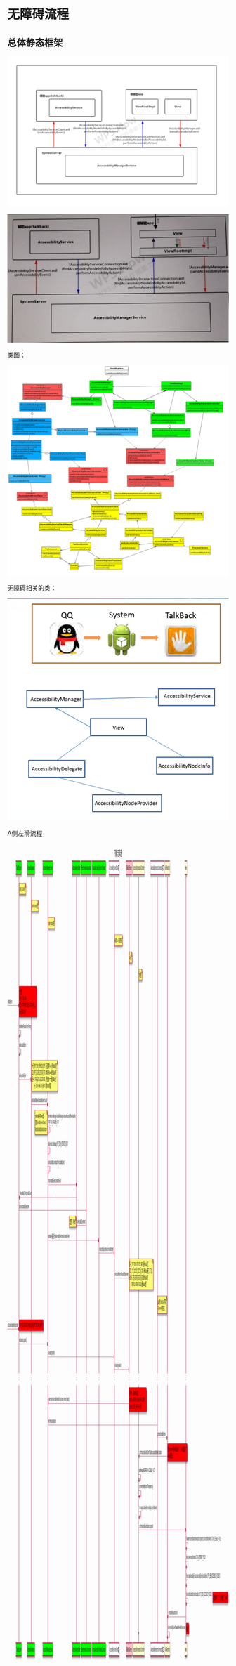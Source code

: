 # 无障碍流程

## 总体静态框架

![1606490455375](无障碍_.assets/1606490455375-1662822340559.jpg)

![image-20231226004257908](无障碍_.assets/image-20231226004257908.png)



类图：

![img](无障碍_.assets/accessibilityclass.jpg)



无障碍相关的类：

![image-20201119002718142](无障碍_.assets/image-20201119002718142.png)







A侧左滑流程

<div width="10000%" style="overflow-x: auto;">  
  <?xml version="1.0" encoding="UTF-8" standalone="no"?><svg xmlns="http://www.w3.org/2000/svg" xmlns:xlink="http://www.w3.org/1999/xlink" contentScriptType="application/ecmascript" contentStyleType="text/css" height="1864px" preserveAspectRatio="none" style="width:4811px;height:1864px;" version="1.1" viewBox="0 0 4811 1864" width="4811px" zoomAndPan="magnify"><defs><filter height="300%" id="f1jhhfjkrzxnii" width="300%" x="-1" y="-1"><feGaussianBlur result="blurOut" stdDeviation="2.0"/><feColorMatrix in="blurOut" result="blurOut2" type="matrix" values="0 0 0 0 0 0 0 0 0 0 0 0 0 0 0 0 0 0 .4 0"/><feOffset dx="4.0" dy="4.0" in="blurOut2" result="blurOut3"/><feBlend in="SourceGraphic" in2="blurOut3" mode="normal"/></filter></defs><g><text fill="#000000" font-family="sans-serif" font-size="18" lengthAdjust="spacingAndGlyphs" textLength="162" x="2327" y="28.708">下滑操作无障碍流程</text><rect fill="#FFFFFF" filter="url(#f1jhhfjkrzxnii)" height="309.0625" style="stroke: #A80036; stroke-width: 1.0;" width="10" x="2852" y="1487.4922"/><line style="stroke: #A80036; stroke-width: 1.0;" x1="251" x2="251" y1="75.25" y2="1206.2969"/><line style="stroke: #A80036; stroke-width: 1.0; stroke-dasharray: 1.0,4.0;" x1="251" x2="251" y1="1206.2969" y2="1234.2969"/><line style="stroke: #A80036; stroke-width: 1.0;" x1="251" x2="251" y1="1234.2969" y2="1821.5547"/><line style="stroke: #A80036; stroke-width: 1.0;" x1="518.5" x2="518.5" y1="75.25" y2="1206.2969"/><line style="stroke: #A80036; stroke-width: 1.0; stroke-dasharray: 1.0,4.0;" x1="518.5" x2="518.5" y1="1206.2969" y2="1234.2969"/><line style="stroke: #A80036; stroke-width: 1.0;" x1="518.5" x2="518.5" y1="1234.2969" y2="1821.5547"/><line style="stroke: #A80036; stroke-width: 1.0;" x1="881" x2="881" y1="75.25" y2="1206.2969"/><line style="stroke: #A80036; stroke-width: 1.0; stroke-dasharray: 1.0,4.0;" x1="881" x2="881" y1="1206.2969" y2="1234.2969"/><line style="stroke: #A80036; stroke-width: 1.0;" x1="881" x2="881" y1="1234.2969" y2="1821.5547"/><line style="stroke: #A80036; stroke-width: 1.0;" x1="1504" x2="1504" y1="75.25" y2="1206.2969"/><line style="stroke: #A80036; stroke-width: 1.0; stroke-dasharray: 1.0,4.0;" x1="1504" x2="1504" y1="1206.2969" y2="1234.2969"/><line style="stroke: #A80036; stroke-width: 1.0;" x1="1504" x2="1504" y1="1234.2969" y2="1821.5547"/><line style="stroke: #A80036; stroke-width: 1.0;" x1="1718" x2="1718" y1="75.25" y2="1206.2969"/><line style="stroke: #A80036; stroke-width: 1.0; stroke-dasharray: 1.0,4.0;" x1="1718" x2="1718" y1="1206.2969" y2="1234.2969"/><line style="stroke: #A80036; stroke-width: 1.0;" x1="1718" x2="1718" y1="1234.2969" y2="1821.5547"/><line style="stroke: #A80036; stroke-width: 1.0;" x1="1993" x2="1993" y1="75.25" y2="1206.2969"/><line style="stroke: #A80036; stroke-width: 1.0; stroke-dasharray: 1.0,4.0;" x1="1993" x2="1993" y1="1206.2969" y2="1234.2969"/><line style="stroke: #A80036; stroke-width: 1.0;" x1="1993" x2="1993" y1="1234.2969" y2="1821.5547"/><line style="stroke: #A80036; stroke-width: 1.0;" x1="2327.5" x2="2327.5" y1="75.25" y2="1206.2969"/><line style="stroke: #A80036; stroke-width: 1.0; stroke-dasharray: 1.0,4.0;" x1="2327.5" x2="2327.5" y1="1206.2969" y2="1234.2969"/><line style="stroke: #A80036; stroke-width: 1.0;" x1="2327.5" x2="2327.5" y1="1234.2969" y2="1821.5547"/><line style="stroke: #A80036; stroke-width: 1.0;" x1="2648.5" x2="2648.5" y1="75.25" y2="1206.2969"/><line style="stroke: #A80036; stroke-width: 1.0; stroke-dasharray: 1.0,4.0;" x1="2648.5" x2="2648.5" y1="1206.2969" y2="1234.2969"/><line style="stroke: #A80036; stroke-width: 1.0;" x1="2648.5" x2="2648.5" y1="1234.2969" y2="1821.5547"/><line style="stroke: #A80036; stroke-width: 1.0;" x1="2856.5" x2="2856.5" y1="75.25" y2="1206.2969"/><line style="stroke: #A80036; stroke-width: 1.0; stroke-dasharray: 1.0,4.0;" x1="2856.5" x2="2856.5" y1="1206.2969" y2="1234.2969"/><line style="stroke: #A80036; stroke-width: 1.0;" x1="2856.5" x2="2856.5" y1="1234.2969" y2="1821.5547"/><line style="stroke: #A80036; stroke-width: 1.0;" x1="3261.5" x2="3261.5" y1="75.25" y2="1206.2969"/><line style="stroke: #A80036; stroke-width: 1.0; stroke-dasharray: 1.0,4.0;" x1="3261.5" x2="3261.5" y1="1206.2969" y2="1234.2969"/><line style="stroke: #A80036; stroke-width: 1.0;" x1="3261.5" x2="3261.5" y1="1234.2969" y2="1821.5547"/><line style="stroke: #A80036; stroke-width: 1.0;" x1="3480.5" x2="3480.5" y1="75.25" y2="1206.2969"/><line style="stroke: #A80036; stroke-width: 1.0; stroke-dasharray: 1.0,4.0;" x1="3480.5" x2="3480.5" y1="1206.2969" y2="1234.2969"/><line style="stroke: #A80036; stroke-width: 1.0;" x1="3480.5" x2="3480.5" y1="1234.2969" y2="1821.5547"/><line style="stroke: #A80036; stroke-width: 1.0;" x1="3884" x2="3884" y1="75.25" y2="1206.2969"/><line style="stroke: #A80036; stroke-width: 1.0; stroke-dasharray: 1.0,4.0;" x1="3884" x2="3884" y1="1206.2969" y2="1234.2969"/><line style="stroke: #A80036; stroke-width: 1.0;" x1="3884" x2="3884" y1="1234.2969" y2="1821.5547"/><rect fill="#00FF00" filter="url(#f1jhhfjkrzxnii)" height="30.2969" style="stroke: #A80036; stroke-width: 1.5;" width="118" x="190" y="39.9531"/><text fill="#000000" font-family="sans-serif" font-size="14" lengthAdjust="spacingAndGlyphs" textLength="104" x="197" y="59.9482">TouchExplorer</text><rect fill="#00FF00" filter="url(#f1jhhfjkrzxnii)" height="30.2969" style="stroke: #A80036; stroke-width: 1.5;" width="118" x="190" y="1820.5547"/><text fill="#000000" font-family="sans-serif" font-size="14" lengthAdjust="spacingAndGlyphs" textLength="104" x="197" y="1840.5498">TouchExplorer</text><rect fill="#00FF00" filter="url(#f1jhhfjkrzxnii)" height="30.2969" style="stroke: #A80036; stroke-width: 1.5;" width="165" x="434.5" y="39.9531"/><text fill="#000000" font-family="sans-serif" font-size="14" lengthAdjust="spacingAndGlyphs" textLength="151" x="441.5" y="59.9482">AccessibilityManager</text><rect fill="#00FF00" filter="url(#f1jhhfjkrzxnii)" height="30.2969" style="stroke: #A80036; stroke-width: 1.5;" width="165" x="434.5" y="1820.5547"/><text fill="#000000" font-family="sans-serif" font-size="14" lengthAdjust="spacingAndGlyphs" textLength="151" x="441.5" y="1840.5498">AccessibilityManager</text><rect fill="#00FF00" filter="url(#f1jhhfjkrzxnii)" height="30.2969" style="stroke: #A80036; stroke-width: 1.5;" width="218" x="770" y="39.9531"/><text fill="#000000" font-family="sans-serif" font-size="14" lengthAdjust="spacingAndGlyphs" textLength="204" x="777" y="59.9482">AccessibilityManagerService</text><rect fill="#00FF00" filter="url(#f1jhhfjkrzxnii)" height="30.2969" style="stroke: #A80036; stroke-width: 1.5;" width="218" x="770" y="1820.5547"/><text fill="#000000" font-family="sans-serif" font-size="14" lengthAdjust="spacingAndGlyphs" textLength="204" x="777" y="1840.5498">AccessibilityManagerService</text><rect fill="#00FF00" filter="url(#f1jhhfjkrzxnii)" height="30.2969" style="stroke: #A80036; stroke-width: 1.5;" width="180" x="1412" y="39.9531"/><text fill="#000000" font-family="sans-serif" font-size="14" lengthAdjust="spacingAndGlyphs" textLength="166" x="1419" y="59.9482">AccessibilityInputFilter</text><rect fill="#00FF00" filter="url(#f1jhhfjkrzxnii)" height="30.2969" style="stroke: #A80036; stroke-width: 1.5;" width="180" x="1412" y="1820.5547"/><text fill="#000000" font-family="sans-serif" font-size="14" lengthAdjust="spacingAndGlyphs" textLength="166" x="1419" y="1840.5498">AccessibilityInputFilter</text><rect fill="#00FF00" filter="url(#f1jhhfjkrzxnii)" height="30.2969" style="stroke: #A80036; stroke-width: 1.5;" width="220" x="1606" y="39.9531"/><text fill="#000000" font-family="sans-serif" font-size="14" lengthAdjust="spacingAndGlyphs" textLength="206" x="1613" y="59.9482">EventStreamTransformation</text><rect fill="#00FF00" filter="url(#f1jhhfjkrzxnii)" height="30.2969" style="stroke: #A80036; stroke-width: 1.5;" width="220" x="1606" y="1820.5547"/><text fill="#000000" font-family="sans-serif" font-size="14" lengthAdjust="spacingAndGlyphs" textLength="206" x="1613" y="1840.5498">EventStreamTransformation</text><rect fill="#00FF00" filter="url(#f1jhhfjkrzxnii)" height="30.2969" style="stroke: #A80036; stroke-width: 1.5;" width="303" x="1840" y="39.9531"/><text fill="#000000" font-family="sans-serif" font-size="14" lengthAdjust="spacingAndGlyphs" textLength="289" x="1847" y="59.9482">AbstractAccessibilityServiceConnection</text><rect fill="#00FF00" filter="url(#f1jhhfjkrzxnii)" height="30.2969" style="stroke: #A80036; stroke-width: 1.5;" width="303" x="1840" y="1820.5547"/><text fill="#000000" font-family="sans-serif" font-size="14" lengthAdjust="spacingAndGlyphs" textLength="289" x="1847" y="1840.5498">AbstractAccessibilityServiceConnection</text><rect fill="#FFFFFF" filter="url(#f1jhhfjkrzxnii)" height="30.2969" style="stroke: #A80036; stroke-width: 1.5;" width="232" x="2209.5" y="39.9531"/><text fill="#000000" font-family="sans-serif" font-size="14" lengthAdjust="spacingAndGlyphs" textLength="218" x="2216.5" y="59.9482">IAccessibilityServiceClient接口</text><rect fill="#FFFFFF" filter="url(#f1jhhfjkrzxnii)" height="30.2969" style="stroke: #A80036; stroke-width: 1.5;" width="232" x="2209.5" y="1820.5547"/><text fill="#000000" font-family="sans-serif" font-size="14" lengthAdjust="spacingAndGlyphs" textLength="218" x="2216.5" y="1840.5498">IAccessibilityServiceClient接口</text><rect fill="#FFC0CB" filter="url(#f1jhhfjkrzxnii)" height="30.2969" style="stroke: #A80036; stroke-width: 1.5;" width="132" x="2580.5" y="39.9531"/><text fill="#000000" font-family="sans-serif" font-size="14" lengthAdjust="spacingAndGlyphs" textLength="118" x="2587.5" y="59.9482">TalkBackService</text><rect fill="#FFC0CB" filter="url(#f1jhhfjkrzxnii)" height="30.2969" style="stroke: #A80036; stroke-width: 1.5;" width="132" x="2580.5" y="1820.5547"/><text fill="#000000" font-family="sans-serif" font-size="14" lengthAdjust="spacingAndGlyphs" textLength="118" x="2587.5" y="1840.5498">TalkBackService</text><rect fill="#FEFECE" filter="url(#f1jhhfjkrzxnii)" height="30.2969" style="stroke: #A80036; stroke-width: 1.5;" width="257" x="2726.5" y="39.9531"/><text fill="#000000" font-family="sans-serif" font-size="14" lengthAdjust="spacingAndGlyphs" textLength="243" x="2733.5" y="59.9482">AccessibilityInteractionController</text><rect fill="#FEFECE" filter="url(#f1jhhfjkrzxnii)" height="30.2969" style="stroke: #A80036; stroke-width: 1.5;" width="257" x="2726.5" y="1820.5547"/><text fill="#000000" font-family="sans-serif" font-size="14" lengthAdjust="spacingAndGlyphs" textLength="243" x="2733.5" y="1840.5498">AccessibilityInteractionController</text><rect fill="#FFFFFF" filter="url(#f1jhhfjkrzxnii)" height="30.2969" style="stroke: #A80036; stroke-width: 1.5;" width="295" x="3112.5" y="39.9531"/><text fill="#000000" font-family="sans-serif" font-size="14" lengthAdjust="spacingAndGlyphs" textLength="281" x="3119.5" y="59.9482">AccessibilityInteractionConnection接口</text><rect fill="#FFFFFF" filter="url(#f1jhhfjkrzxnii)" height="30.2969" style="stroke: #A80036; stroke-width: 1.5;" width="295" x="3112.5" y="1820.5547"/><text fill="#000000" font-family="sans-serif" font-size="14" lengthAdjust="spacingAndGlyphs" textLength="281" x="3119.5" y="1840.5498">AccessibilityInteractionConnection接口</text><rect fill="#FEFECE" filter="url(#f1jhhfjkrzxnii)" height="30.2969" style="stroke: #A80036; stroke-width: 1.5;" width="115" x="3421.5" y="39.9531"/><text fill="#000000" font-family="sans-serif" font-size="14" lengthAdjust="spacingAndGlyphs" textLength="101" x="3428.5" y="59.9482">ViewRootImpl</text><rect fill="#FEFECE" filter="url(#f1jhhfjkrzxnii)" height="30.2969" style="stroke: #A80036; stroke-width: 1.5;" width="115" x="3421.5" y="1820.5547"/><text fill="#000000" font-family="sans-serif" font-size="14" lengthAdjust="spacingAndGlyphs" textLength="101" x="3428.5" y="1840.5498">ViewRootImpl</text><rect fill="#FEFECE" filter="url(#f1jhhfjkrzxnii)" height="30.2969" style="stroke: #A80036; stroke-width: 1.5;" width="48" x="3858" y="39.9531"/><text fill="#000000" font-family="sans-serif" font-size="14" lengthAdjust="spacingAndGlyphs" textLength="34" x="3865" y="59.9482">View</text><rect fill="#FEFECE" filter="url(#f1jhhfjkrzxnii)" height="30.2969" style="stroke: #A80036; stroke-width: 1.5;" width="48" x="3858" y="1820.5547"/><text fill="#000000" font-family="sans-serif" font-size="14" lengthAdjust="spacingAndGlyphs" textLength="34" x="3865" y="1840.5498">View</text><rect fill="#FFFFFF" filter="url(#f1jhhfjkrzxnii)" height="309.0625" style="stroke: #A80036; stroke-width: 1.0;" width="10" x="2852" y="1487.4922"/><path d="M256,90.25 L256,115.25 L408,115.25 L408,100.25 L398,90.25 L256,90.25 " fill="#FBFB77" filter="url(#f1jhhfjkrzxnii)" style="stroke: #A80036; stroke-width: 1.0;"/><path d="M398,90.25 L398,100.25 L408,100.25 L398,90.25 " fill="#FBFB77" style="stroke: #A80036; stroke-width: 1.0;"/><text fill="#000000" font-family="sans-serif" font-size="13" lengthAdjust="spacingAndGlyphs" textLength="131" x="262" y="107.3169">system_process进程</text><path d="M524,129.3828 L524,154.3828 L676,154.3828 L676,139.3828 L666,129.3828 L524,129.3828 " fill="#FBFB77" filter="url(#f1jhhfjkrzxnii)" style="stroke: #A80036; stroke-width: 1.0;"/><path d="M666,129.3828 L666,139.3828 L676,139.3828 L666,129.3828 " fill="#FBFB77" style="stroke: #A80036; stroke-width: 1.0;"/><text fill="#000000" font-family="sans-serif" font-size="13" lengthAdjust="spacingAndGlyphs" textLength="131" x="530" y="146.4497">system_process进程</text><path d="M886,168.5156 L886,193.5156 L1038,193.5156 L1038,178.5156 L1028,168.5156 L886,168.5156 " fill="#FBFB77" filter="url(#f1jhhfjkrzxnii)" style="stroke: #A80036; stroke-width: 1.0;"/><path d="M1028,168.5156 L1028,178.5156 L1038,178.5156 L1028,168.5156 " fill="#FBFB77" style="stroke: #A80036; stroke-width: 1.0;"/><text fill="#000000" font-family="sans-serif" font-size="13" lengthAdjust="spacingAndGlyphs" textLength="131" x="892" y="185.5825">system_process进程</text><path d="M2332,207.6484 L2332,232.6484 L2505,232.6484 L2505,217.6484 L2495,207.6484 L2332,207.6484 " fill="#FBFB77" filter="url(#f1jhhfjkrzxnii)" style="stroke: #A80036; stroke-width: 1.0;"/><path d="M2495,207.6484 L2495,217.6484 L2505,217.6484 L2495,207.6484 " fill="#FBFB77" style="stroke: #A80036; stroke-width: 1.0;"/><text fill="#000000" font-family="sans-serif" font-size="13" lengthAdjust="spacingAndGlyphs" textLength="152" x="2338" y="224.7153">AMS侧===》AS侧的接口</text><path d="M2653,246.7813 L2653,271.7813 L2715,271.7813 L2715,256.7813 L2705,246.7813 L2653,246.7813 " fill="#FBFB77" filter="url(#f1jhhfjkrzxnii)" style="stroke: #A80036; stroke-width: 1.0;"/><path d="M2705,246.7813 L2705,256.7813 L2715,256.7813 L2705,246.7813 " fill="#FBFB77" style="stroke: #A80036; stroke-width: 1.0;"/><text fill="#000000" font-family="sans-serif" font-size="13" lengthAdjust="spacingAndGlyphs" textLength="41" x="2659" y="263.8481">as进程</text><path d="M2862,285.9141 L2862,310.9141 L2933,310.9141 L2933,295.9141 L2923,285.9141 L2862,285.9141 " fill="#FBFB77" filter="url(#f1jhhfjkrzxnii)" style="stroke: #A80036; stroke-width: 1.0;"/><path d="M2923,285.9141 L2923,295.9141 L2933,295.9141 L2923,285.9141 " fill="#FBFB77" style="stroke: #A80036; stroke-width: 1.0;"/><text fill="#000000" font-family="sans-serif" font-size="13" lengthAdjust="spacingAndGlyphs" textLength="50" x="2868" y="302.981">app进程</text><polygon fill="#A80036" points="239,364.8789,249,368.8789,239,372.8789,243,368.8789" style="stroke: #A80036; stroke-width: 1.0;"/><line style="stroke: #A80036; stroke-width: 1.0;" x1="0" x2="245" y1="368.8789" y2="368.8789"/><text fill="#000000" font-family="sans-serif" font-size="13" lengthAdjust="spacingAndGlyphs" textLength="95" x="7" y="363.813">onMotionEvent</text><path d="M256,325.0469 L256,395.0469 L643,395.0469 L643,335.0469 L633,325.0469 L256,325.0469 " fill="#FF0000" filter="url(#f1jhhfjkrzxnii)" style="stroke: #A80036; stroke-width: 1.0;"/><path d="M633,325.0469 L633,335.0469 L643,335.0469 L633,325.0469 " fill="#FF0000" style="stroke: #A80036; stroke-width: 1.0;"/><text fill="#000000" font-family="sans-serif" font-size="13" lengthAdjust="spacingAndGlyphs" textLength="65" x="262" y="342.1138">左滑过程：</text><text fill="#000000" font-family="sans-serif" font-size="13" lengthAdjust="spacingAndGlyphs" textLength="149" x="262" y="357.2466">第一轮，ACTION_DOWN</text><text fill="#000000" font-family="sans-serif" font-size="13" lengthAdjust="spacingAndGlyphs" textLength="366" x="262" y="372.3794">第二轮，ACTION_MOVE；第三轮，ACTION_MOVE。。。。。</text><text fill="#000000" font-family="sans-serif" font-size="13" lengthAdjust="spacingAndGlyphs" textLength="137" x="262" y="387.5122">最后一轮，ACTION_UP</text><line style="stroke: #A80036; stroke-width: 1.0;" x1="251" x2="293" y1="425.7109" y2="425.7109"/><line style="stroke: #A80036; stroke-width: 1.0;" x1="293" x2="293" y1="425.7109" y2="438.7109"/><line style="stroke: #A80036; stroke-width: 1.0;" x1="252" x2="293" y1="438.7109" y2="438.7109"/><polygon fill="#A80036" points="262,434.7109,252,438.7109,262,442.7109,258,438.7109" style="stroke: #A80036; stroke-width: 1.0;"/><text fill="#000000" font-family="sans-serif" font-size="13" lengthAdjust="spacingAndGlyphs" textLength="254" x="258" y="420.645">handleMotionEventStateTouchExploring</text><line style="stroke: #A80036; stroke-width: 1.0;" x1="251" x2="293" y1="467.8438" y2="467.8438"/><line style="stroke: #A80036; stroke-width: 1.0;" x1="293" x2="293" y1="467.8438" y2="480.8438"/><line style="stroke: #A80036; stroke-width: 1.0;" x1="252" x2="293" y1="480.8438" y2="480.8438"/><polygon fill="#A80036" points="262,476.8438,252,480.8438,262,484.8438,258,480.8438" style="stroke: #A80036; stroke-width: 1.0;"/><text fill="#000000" font-family="sans-serif" font-size="13" lengthAdjust="spacingAndGlyphs" textLength="146" x="258" y="462.7778">sendAccessibilityEvent</text><polygon fill="#A80036" points="507,533.6758,517,537.6758,507,541.6758,511,537.6758" style="stroke: #A80036; stroke-width: 1.0;"/><line style="stroke: #A80036; stroke-width: 1.0;" x1="251" x2="513" y1="537.6758" y2="537.6758"/><text fill="#000000" font-family="sans-serif" font-size="13" lengthAdjust="spacingAndGlyphs" textLength="146" x="258" y="532.6099">sendAccessibilityEvent</text><path d="M524,493.8438 L524,563.8438 L1097,563.8438 L1097,503.8438 L1087,493.8438 L524,493.8438 " fill="#FBFB77" filter="url(#f1jhhfjkrzxnii)" style="stroke: #A80036; stroke-width: 1.0;"/><path d="M1087,493.8438 L1087,503.8438 L1097,503.8438 L1087,493.8438 " fill="#FBFB77" style="stroke: #A80036; stroke-width: 1.0;"/><text fill="#000000" font-family="sans-serif" font-size="13" lengthAdjust="spacingAndGlyphs" textLength="552" x="530" y="510.9106">第一轮，TYPE_TOUCH_INTERACTION_START，后面全是该事件====》最终talkBack拿到了</text><text fill="#000000" font-family="sans-serif" font-size="13" lengthAdjust="spacingAndGlyphs" textLength="542" x="530" y="526.0435">第二轮，TYPE_GESTURE_DETECTION_START，手势检测开始====》最终talkBack拿到了</text><text fill="#000000" font-family="sans-serif" font-size="13" lengthAdjust="spacingAndGlyphs" textLength="540" x="530" y="541.1763">最后一轮，TYPE_GESTURE_DETECTION_END，手势检测结束====》最终talkBack拿到了</text><text fill="#000000" font-family="sans-serif" font-size="13" lengthAdjust="spacingAndGlyphs" textLength="381" x="570" y="556.3091">TYPE_TOUCH_INTERACTION_END====》最终talkBack拿到了</text><polygon fill="#A80036" points="869,590.5078,879,594.5078,869,598.5078,873,594.5078" style="stroke: #A80036; stroke-width: 1.0;"/><line style="stroke: #A80036; stroke-width: 1.0;" x1="519" x2="875" y1="594.5078" y2="594.5078"/><text fill="#000000" font-family="sans-serif" font-size="13" lengthAdjust="spacingAndGlyphs" textLength="338" x="526" y="589.4419">sendAccessibilityEvent(AccessibilityEvent, int userId)</text><line style="stroke: #A80036; stroke-width: 1.0;" x1="881" x2="923" y1="644.8398" y2="644.8398"/><line style="stroke: #A80036; stroke-width: 1.0;" x1="923" x2="923" y1="644.8398" y2="657.8398"/><line style="stroke: #A80036; stroke-width: 1.0;" x1="882" x2="923" y1="657.8398" y2="657.8398"/><polygon fill="#A80036" points="892,653.8398,882,657.8398,892,661.8398,888,657.8398" style="stroke: #A80036; stroke-width: 1.0;"/><text fill="#000000" font-family="sans-serif" font-size="13" lengthAdjust="spacingAndGlyphs" textLength="601" x="888" y="624.6411">mainHandler.sendMessage(AccessibilityManagerService::sendAccessibilityEventToInputFilter,)</text><text fill="#000000" font-family="sans-serif" font-size="13" lengthAdjust="spacingAndGlyphs" textLength="225" x="892" y="639.7739">TYPE_TOUCH_INTERACTION_START</text><path d="M600,607.5078 L600,662.5078 L872,662.5078 L872,617.5078 L862,607.5078 L600,607.5078 " fill="#FBFB77" filter="url(#f1jhhfjkrzxnii)" style="stroke: #A80036; stroke-width: 1.0;"/><path d="M862,607.5078 L862,617.5078 L872,617.5078 L862,607.5078 " fill="#FBFB77" style="stroke: #A80036; stroke-width: 1.0;"/><text fill="#000000" font-family="sans-serif" font-size="13" lengthAdjust="spacingAndGlyphs" textLength="200" x="606" y="624.5747">mainHandler在AMS中new出来，</text><text fill="#000000" font-family="sans-serif" font-size="13" lengthAdjust="spacingAndGlyphs" textLength="249" x="606" y="639.7075">流转到AccessibilityServiceConnection和</text><text fill="#000000" font-family="sans-serif" font-size="13" lengthAdjust="spacingAndGlyphs" textLength="251" x="606" y="654.8403">AbstractAccessibilityServiceConnection</text><line style="stroke: #A80036; stroke-width: 1.0;" x1="881" x2="923" y1="693.0391" y2="693.0391"/><line style="stroke: #A80036; stroke-width: 1.0;" x1="923" x2="923" y1="693.0391" y2="706.0391"/><line style="stroke: #A80036; stroke-width: 1.0;" x1="882" x2="923" y1="706.0391" y2="706.0391"/><polygon fill="#A80036" points="892,702.0391,882,706.0391,892,710.0391,888,706.0391" style="stroke: #A80036; stroke-width: 1.0;"/><text fill="#000000" font-family="sans-serif" font-size="13" lengthAdjust="spacingAndGlyphs" textLength="429" x="888" y="687.9731">mMainHandler.handleMessage(TYPE_TOUCH_INTERACTION_START)</text><line style="stroke: #A80036; stroke-width: 1.0;" x1="881" x2="923" y1="735.1719" y2="735.1719"/><line style="stroke: #A80036; stroke-width: 1.0;" x1="923" x2="923" y1="735.1719" y2="748.1719"/><line style="stroke: #A80036; stroke-width: 1.0;" x1="882" x2="923" y1="748.1719" y2="748.1719"/><polygon fill="#A80036" points="892,744.1719,882,748.1719,892,752.1719,888,748.1719" style="stroke: #A80036; stroke-width: 1.0;"/><text fill="#000000" font-family="sans-serif" font-size="13" lengthAdjust="spacingAndGlyphs" textLength="350" x="888" y="730.106">sendAccessibilityEventToInputFilter(AccessibilityEvent)</text><polygon fill="#A80036" points="1492,773.3047,1502,777.3047,1492,781.3047,1496,777.3047" style="stroke: #A80036; stroke-width: 1.0;"/><line style="stroke: #A80036; stroke-width: 1.0;" x1="881" x2="1498" y1="777.3047" y2="777.3047"/><text fill="#000000" font-family="sans-serif" font-size="13" lengthAdjust="spacingAndGlyphs" textLength="277" x="888" y="772.2388">notifyAccessibilityEvent(AccessibilityEvent)</text><polygon fill="#A80036" points="262,802.4375,252,806.4375,262,810.4375,258,806.4375" style="stroke: #A80036; stroke-width: 1.0;"/><line style="stroke: #A80036; stroke-width: 1.0;" x1="256" x2="1503" y1="806.4375" y2="806.4375"/><text fill="#000000" font-family="sans-serif" font-size="13" lengthAdjust="spacingAndGlyphs" textLength="256" x="268" y="801.3716">onAccessibilityEvent(AccessibilityEvent)</text><polygon fill="#A80036" points="1706,831.5703,1716,835.5703,1706,839.5703,1710,835.5703" style="stroke: #A80036; stroke-width: 1.0;"/><line style="stroke: #A80036; stroke-width: 1.0;" x1="251" x2="1712" y1="835.5703" y2="835.5703"/><text fill="#000000" font-family="sans-serif" font-size="13" lengthAdjust="spacingAndGlyphs" textLength="218" x="258" y="830.5044">super.onAccessibilityEvent(event)</text><polygon fill="#A80036" points="1515,865.7031,1505,869.7031,1515,873.7031,1511,869.7031" style="stroke: #A80036; stroke-width: 1.0;"/><line style="stroke: #A80036; stroke-width: 1.0;" x1="1509" x2="1717" y1="869.7031" y2="869.7031"/><text fill="#000000" font-family="sans-serif" font-size="13" lengthAdjust="spacingAndGlyphs" textLength="178" x="1521" y="864.6372">onAccessibilityEvent(event)</text><path d="M1344,848.5703 L1344,873.5703 L1495,873.5703 L1495,858.5703 L1485,848.5703 L1344,848.5703 " fill="#FBFB77" filter="url(#f1jhhfjkrzxnii)" style="stroke: #A80036; stroke-width: 1.0;"/><path d="M1485,848.5703 L1485,858.5703 L1495,858.5703 L1485,848.5703 " fill="#FBFB77" style="stroke: #A80036; stroke-width: 1.0;"/><text fill="#000000" font-family="sans-serif" font-size="13" lengthAdjust="spacingAndGlyphs" textLength="130" x="1350" y="865.6372">这里是空的，啥也没做</text><polygon fill="#A80036" points="1981.5,899.8359,1991.5,903.8359,1981.5,907.8359,1985.5,903.8359" style="stroke: #A80036; stroke-width: 1.0;"/><line style="stroke: #A80036; stroke-width: 1.0;" x1="881" x2="1987.5" y1="903.8359" y2="903.8359"/><text fill="#000000" font-family="sans-serif" font-size="13" lengthAdjust="spacingAndGlyphs" textLength="458" x="888" y="898.77">mainHandler通知执行notifyAccessibilityEventInternal(AccessibilityEvent)</text><polygon fill="#A80036" points="2315.5,928.9688,2325.5,932.9688,2315.5,936.9688,2319.5,932.9688" style="stroke: #A80036; stroke-width: 1.0;"/><line style="stroke: #A80036; stroke-width: 1.0;" x1="1993.5" x2="2321.5" y1="932.9688" y2="932.9688"/><text fill="#000000" font-family="sans-serif" font-size="13" lengthAdjust="spacingAndGlyphs" textLength="310" x="2000.5" y="927.9028">onAccessibilityEvent(event, serviceWantsEvent)</text><polygon fill="#A80036" points="2636.5,985.8008,2646.5,989.8008,2636.5,993.8008,2640.5,989.8008" style="stroke: #A80036; stroke-width: 1.0;"/><line style="stroke: #A80036; stroke-width: 1.0;" x1="2327.5" x2="2642.5" y1="989.8008" y2="989.8008"/><text fill="#000000" font-family="sans-serif" font-size="13" lengthAdjust="spacingAndGlyphs" textLength="297" x="2334.5" y="984.7349">onAccessibilityEvent(AccessibilityEvent event)</text><path d="M2653,945.9688 L2653,1015.9688 L3176,1015.9688 L3176,955.9688 L3166,945.9688 L2653,945.9688 " fill="#FBFB77" filter="url(#f1jhhfjkrzxnii)" style="stroke: #A80036; stroke-width: 1.0;"/><path d="M3166,945.9688 L3166,955.9688 L3176,955.9688 L3166,945.9688 " fill="#FBFB77" style="stroke: #A80036; stroke-width: 1.0;"/><text fill="#000000" font-family="sans-serif" font-size="13" lengthAdjust="spacingAndGlyphs" textLength="408" x="2659" y="963.0356">第一轮，TYPE_TOUCH_INTERACTION_START，最终talkBack拿到了</text><text fill="#000000" font-family="sans-serif" font-size="13" lengthAdjust="spacingAndGlyphs" textLength="502" x="2659" y="978.1685">第二轮，TYPE_GESTURE_DETECTION_START，最终talkBack拿到了，第三轮。。。</text><text fill="#000000" font-family="sans-serif" font-size="13" lengthAdjust="spacingAndGlyphs" textLength="409" x="2659" y="993.3013">最后一轮，TYPE_GESTURE_DETECTION_END，最终talkBack拿到了</text><text fill="#000000" font-family="sans-serif" font-size="13" lengthAdjust="spacingAndGlyphs" textLength="332" x="2699" y="1008.4341">TYPE_TOUCH_INTERACTION_END 最终talkBack拿到了</text><path d="M3267,1030.5 L3267,1070.5 L3474,1070.5 L3474,1040.5 L3464,1030.5 L3267,1030.5 " fill="#FBFB77" filter="url(#f1jhhfjkrzxnii)" style="stroke: #A80036; stroke-width: 1.0;"/><path d="M3464,1030.5 L3464,1040.5 L3474,1040.5 L3464,1030.5 " fill="#FBFB77" style="stroke: #A80036; stroke-width: 1.0;"/><text fill="#000000" font-family="sans-serif" font-size="13" lengthAdjust="spacingAndGlyphs" textLength="182" x="3273" y="1047.5669">app进程;ViewRootImpl内部类</text><text fill="#000000" font-family="sans-serif" font-size="13" lengthAdjust="spacingAndGlyphs" textLength="144" x="3277" y="1062.6997">AMS===&gt;APP侧的接口</text><polygon fill="#A80036" points="239,1101.8984,249,1105.8984,239,1109.8984,243,1105.8984" style="stroke: #A80036; stroke-width: 1.0;"/><line style="stroke: #A80036; stroke-width: 1.0;" x1="0" x2="245" y1="1105.8984" y2="1105.8984"/><text fill="#000000" font-family="sans-serif" font-size="13" lengthAdjust="spacingAndGlyphs" textLength="227" x="7" y="1100.8325">onGestureCompleted(int gestureId)</text><path d="M256,1084.7656 L256,1109.7656 L783,1109.7656 L783,1094.7656 L773,1084.7656 L256,1084.7656 " fill="#FF0000" filter="url(#f1jhhfjkrzxnii)" style="stroke: #A80036; stroke-width: 1.0;"/><path d="M773,1084.7656 L773,1094.7656 L783,1094.7656 L773,1084.7656 " fill="#FF0000" style="stroke: #A80036; stroke-width: 1.0;"/><text fill="#000000" font-family="sans-serif" font-size="13" lengthAdjust="spacingAndGlyphs" textLength="506" x="262" y="1101.8325">TYPE_TOUCH_INTERACTION_END时候，收到手势动作GESTURE_SWIPE_RIGHT右滑</text><polygon fill="#A80036" points="869,1136.0313,879,1140.0313,869,1144.0313,873,1140.0313" style="stroke: #A80036; stroke-width: 1.0;"/><line style="stroke: #A80036; stroke-width: 1.0;" x1="251" x2="875" y1="1140.0313" y2="1140.0313"/><text fill="#000000" font-family="sans-serif" font-size="13" lengthAdjust="spacingAndGlyphs" textLength="157" x="258" y="1134.9653">onGesture(int gestureId)</text><polygon fill="#A80036" points="2315.5,1165.1641,2325.5,1169.1641,2315.5,1173.1641,2319.5,1169.1641" style="stroke: #A80036; stroke-width: 1.0;"/><line style="stroke: #A80036; stroke-width: 1.0;" x1="881" x2="2321.5" y1="1169.1641" y2="1169.1641"/><text fill="#000000" font-family="sans-serif" font-size="13" lengthAdjust="spacingAndGlyphs" textLength="137" x="888" y="1164.0981">onGesture(gestureId)</text><polygon fill="#A80036" points="2636.5,1194.2969,2646.5,1198.2969,2636.5,1202.2969,2640.5,1198.2969" style="stroke: #A80036; stroke-width: 1.0;"/><line style="stroke: #A80036; stroke-width: 1.0;" x1="2327.5" x2="2642.5" y1="1198.2969" y2="1198.2969"/><text fill="#000000" font-family="sans-serif" font-size="13" lengthAdjust="spacingAndGlyphs" textLength="137" x="2334.5" y="1193.231">onGesture(gestureId)</text><polygon fill="#A80036" points="892,1271.5625,882,1275.5625,892,1279.5625,888,1275.5625" style="stroke: #A80036; stroke-width: 1.0;"/><line style="stroke: #A80036; stroke-width: 1.0;" x1="886" x2="2647.5" y1="1275.5625" y2="1275.5625"/><text fill="#000000" font-family="sans-serif" font-size="13" lengthAdjust="spacingAndGlyphs" textLength="451" x="898" y="1270.4966">performAction(AccessibilityNodeInfoCompat node, int action,,EventId )</text><path d="M2653,1239.2969 L2653,1294.2969 L3029,1294.2969 L3029,1249.2969 L3019,1239.2969 L2653,1239.2969 " fill="#FF0000" filter="url(#f1jhhfjkrzxnii)" style="stroke: #A80036; stroke-width: 1.0;"/><path d="M3019,1239.2969 L3019,1249.2969 L3029,1249.2969 L3019,1239.2969 " fill="#FF0000" style="stroke: #A80036; stroke-width: 1.0;"/><text fill="#000000" font-family="sans-serif" font-size="13" lengthAdjust="spacingAndGlyphs" textLength="189" x="2659" y="1256.3638">哪个node，是有talkback决定的</text><text fill="#000000" font-family="sans-serif" font-size="13" lengthAdjust="spacingAndGlyphs" textLength="355" x="2659" y="1271.4966">action为64，即ACTION_ACCESSIBILITY_FOCUS获焦！！！</text><text fill="#000000" font-family="sans-serif" font-size="13" lengthAdjust="spacingAndGlyphs" textLength="253" x="2659" y="1286.6294">EventId：GESTURE_SWIPE_RIGHT，右滑</text><polygon fill="#A80036" points="3250,1320.8281,3260,1324.8281,3250,1328.8281,3254,1324.8281" style="stroke: #A80036; stroke-width: 1.0;"/><line style="stroke: #A80036; stroke-width: 1.0;" x1="881" x2="3256" y1="1324.8281" y2="1324.8281"/><text fill="#000000" font-family="sans-serif" font-size="13" lengthAdjust="spacingAndGlyphs" textLength="170" x="888" y="1319.7622">performAccessibilityAction</text><polygon fill="#A80036" points="3469,1349.9609,3479,1353.9609,3469,1357.9609,3473,1353.9609" style="stroke: #A80036; stroke-width: 1.0;"/><line style="stroke: #A80036; stroke-width: 1.0;" x1="3262" x2="3475" y1="1353.9609" y2="1353.9609"/><text fill="#000000" font-family="sans-serif" font-size="13" lengthAdjust="spacingAndGlyphs" textLength="170" x="3269" y="1348.895">performAccessibilityAction</text><polygon fill="#A80036" points="2868,1391.6602,2858,1395.6602,2868,1399.6602,2864,1395.6602" style="stroke: #A80036; stroke-width: 1.0;"/><line style="stroke: #A80036; stroke-width: 1.0;" x1="2862" x2="3480" y1="1395.6602" y2="1395.6602"/><text fill="#000000" font-family="sans-serif" font-size="13" lengthAdjust="spacingAndGlyphs" textLength="479" x="2874" y="1390.5942">performAccessibilityActionClientThread(long accessibilityNodeId, int action,</text><path d="M3486,1366.9609 L3486,1406.9609 L3913,1406.9609 L3913,1376.9609 L3903,1366.9609 L3486,1366.9609 " fill="#FF0000" filter="url(#f1jhhfjkrzxnii)" style="stroke: #A80036; stroke-width: 1.0;"/><path d="M3903,1366.9609 L3903,1376.9609 L3913,1376.9609 L3903,1366.9609 " fill="#FF0000" style="stroke: #A80036; stroke-width: 1.0;"/><text fill="#000000" font-family="sans-serif" font-size="13" lengthAdjust="spacingAndGlyphs" textLength="406" x="3492" y="1384.0278">整个performAction是从AMS侧调过来的！！！！AMS如何决定的？？</text><text fill="#000000" font-family="sans-serif" font-size="13" lengthAdjust="spacingAndGlyphs" textLength="131" x="3492" y="1399.1606">Action具体是什么？？</text><line style="stroke: #A80036; stroke-width: 1.0;" x1="2857" x2="2899" y1="1437.3594" y2="1437.3594"/><line style="stroke: #A80036; stroke-width: 1.0;" x1="2899" x2="2899" y1="1437.3594" y2="1450.3594"/><line style="stroke: #A80036; stroke-width: 1.0;" x1="2858" x2="2899" y1="1450.3594" y2="1450.3594"/><polygon fill="#A80036" points="2868,1446.3594,2858,1450.3594,2868,1454.3594,2864,1450.3594" style="stroke: #A80036; stroke-width: 1.0;"/><text fill="#000000" font-family="sans-serif" font-size="13" lengthAdjust="spacingAndGlyphs" textLength="353" x="2864" y="1432.2935">handleMessage(MSG_PERFORM_ACCESSIBILITY_ACTION</text><line style="stroke: #A80036; stroke-width: 1.0;" x1="2857" x2="2904" y1="1474.4922" y2="1474.4922"/><line style="stroke: #A80036; stroke-width: 1.0;" x1="2904" x2="2904" y1="1474.4922" y2="1487.4922"/><line style="stroke: #A80036; stroke-width: 1.0;" x1="2863" x2="2904" y1="1487.4922" y2="1487.4922"/><polygon fill="#A80036" points="2873,1483.4922,2863,1487.4922,2873,1491.4922,2869,1487.4922" style="stroke: #A80036; stroke-width: 1.0;"/><text fill="#000000" font-family="sans-serif" font-size="13" lengthAdjust="spacingAndGlyphs" textLength="296" x="2869" y="1469.4263">performAccessibilityActionUiThread(message)</text><line style="stroke: #A80036; stroke-width: 1.0;" x1="2862" x2="2904" y1="1521.625" y2="1521.625"/><line style="stroke: #A80036; stroke-width: 1.0;" x1="2904" x2="2904" y1="1521.625" y2="1534.625"/><line style="stroke: #A80036; stroke-width: 1.0;" x1="2863" x2="2904" y1="1534.625" y2="1534.625"/><polygon fill="#A80036" points="2873,1530.625,2863,1534.625,2873,1538.625,2869,1534.625" style="stroke: #A80036; stroke-width: 1.0;"/><text fill="#000000" font-family="sans-serif" font-size="13" lengthAdjust="spacingAndGlyphs" textLength="381" x="2869" y="1516.5591">View target = findViewByAccessibilityId(accessibilityViewId)</text><polygon fill="#A80036" points="3872,1559.7578,3882,1563.7578,3872,1567.7578,3876,1563.7578" style="stroke: #A80036; stroke-width: 1.0;"/><line style="stroke: #A80036; stroke-width: 1.0;" x1="2862" x2="3878" y1="1563.7578" y2="1563.7578"/><text fill="#000000" font-family="sans-serif" font-size="13" lengthAdjust="spacingAndGlyphs" textLength="301" x="2869" y="1558.6919">.performAccessibilityAction(action, arguments)</text><line style="stroke: #A80036; stroke-width: 1.0;" x1="3884" x2="3926" y1="1592.8906" y2="1592.8906"/><line style="stroke: #A80036; stroke-width: 1.0;" x1="3926" x2="3926" y1="1592.8906" y2="1605.8906"/><line style="stroke: #A80036; stroke-width: 1.0;" x1="3885" x2="3926" y1="1605.8906" y2="1605.8906"/><polygon fill="#A80036" points="3895,1601.8906,3885,1605.8906,3895,1609.8906,3891,1605.8906" style="stroke: #A80036; stroke-width: 1.0;"/><text fill="#000000" font-family="sans-serif" font-size="13" lengthAdjust="spacingAndGlyphs" textLength="762" x="3891" y="1587.8247">View.performAccessibilityActionInternal(action, arguments)  case AccessibilityNodeInfo.ACTION_ACCESSIBILITY_FOCUS:</text><line style="stroke: #A80036; stroke-width: 1.0;" x1="3884" x2="3926" y1="1635.0234" y2="1635.0234"/><line style="stroke: #A80036; stroke-width: 1.0;" x1="3926" x2="3926" y1="1635.0234" y2="1648.0234"/><line style="stroke: #A80036; stroke-width: 1.0;" x1="3885" x2="3926" y1="1648.0234" y2="1648.0234"/><polygon fill="#A80036" points="3895,1644.0234,3885,1648.0234,3895,1652.0234,3891,1648.0234" style="stroke: #A80036; stroke-width: 1.0;"/><text fill="#000000" font-family="sans-serif" font-size="13" lengthAdjust="spacingAndGlyphs" textLength="418" x="3891" y="1629.9575">View：case AccessibilityNodeInfo.ACTION_ACCESSIBILITY_FOCUS:</text><line style="stroke: #A80036; stroke-width: 1.0;" x1="3884" x2="3926" y1="1677.1563" y2="1677.1563"/><line style="stroke: #A80036; stroke-width: 1.0;" x1="3926" x2="3926" y1="1677.1563" y2="1690.1563"/><line style="stroke: #A80036; stroke-width: 1.0;" x1="3885" x2="3926" y1="1690.1563" y2="1690.1563"/><polygon fill="#A80036" points="3895,1686.1563,3885,1690.1563,3895,1694.1563,3891,1690.1563" style="stroke: #A80036; stroke-width: 1.0;"/><text fill="#000000" font-family="sans-serif" font-size="13" lengthAdjust="spacingAndGlyphs" textLength="734" x="3891" y="1672.0903">View：requestAccessibilityFocus  sendAccessibilityEvent(AccessibilityEvent.TYPE_VIEW_ACCESSIBILITY_FOCUSED);</text><line style="stroke: #A80036; stroke-width: 1.0;" x1="3884" x2="3926" y1="1719.2891" y2="1719.2891"/><line style="stroke: #A80036; stroke-width: 1.0;" x1="3926" x2="3926" y1="1719.2891" y2="1732.2891"/><line style="stroke: #A80036; stroke-width: 1.0;" x1="3885" x2="3926" y1="1732.2891" y2="1732.2891"/><polygon fill="#A80036" points="3895,1728.2891,3885,1732.2891,3895,1736.2891,3891,1732.2891" style="stroke: #A80036; stroke-width: 1.0;"/><text fill="#000000" font-family="sans-serif" font-size="13" lengthAdjust="spacingAndGlyphs" textLength="562" x="3891" y="1714.2231">View：sendAccessibilityEvent(AccessibilityEvent.TYPE_VIEW_ACCESSIBILITY_FOCUSED);</text><path d="M4465,1704.6563 L4465,1729.6563 L4802,1729.6563 L4802,1714.6563 L4792,1704.6563 L4465,1704.6563 " fill="#FF0000" filter="url(#f1jhhfjkrzxnii)" style="stroke: #A80036; stroke-width: 1.0;"/><path d="M4792,1704.6563 L4792,1714.6563 L4802,1714.6563 L4792,1704.6563 " fill="#FF0000" style="stroke: #A80036; stroke-width: 1.0;"/><text fill="#000000" font-family="sans-serif" font-size="13" lengthAdjust="spacingAndGlyphs" textLength="316" x="4471" y="1721.7231">发送无障碍事件？？？？？发送到哪里了？？？AS侧？</text><polygon fill="#A80036" points="3492,1757.4219,3482,1761.4219,3492,1765.4219,3488,1761.4219" style="stroke: #A80036; stroke-width: 1.0;"/><line style="stroke: #A80036; stroke-width: 1.0;" x1="3486" x2="3883" y1="1761.4219" y2="1761.4219"/><text fill="#000000" font-family="sans-serif" font-size="13" lengthAdjust="spacingAndGlyphs" textLength="198" x="3498" y="1756.356">setAccessibilityFocus(this, null)</text><line style="stroke: #A80036; stroke-width: 1.0;" x1="3481" x2="3523" y1="1795.5547" y2="1795.5547"/><line style="stroke: #A80036; stroke-width: 1.0;" x1="3523" x2="3523" y1="1795.5547" y2="1808.5547"/><line style="stroke: #A80036; stroke-width: 1.0;" x1="3476" x2="3523" y1="1808.5547" y2="1808.5547"/><polygon fill="#A80036" points="3486,1804.5547,3476,1808.5547,3486,1812.5547,3482,1808.5547" style="stroke: #A80036; stroke-width: 1.0;"/><text fill="#000000" font-family="sans-serif" font-size="13" lengthAdjust="spacingAndGlyphs" textLength="389" x="3488" y="1790.4888">drawAccessibilityFocusedDrawableIfNeeded(Canvas canvas)</text><path d="M3889,1775.9219 L3889,1800.9219 L3949,1800.9219 L3949,1785.9219 L3939,1775.9219 L3889,1775.9219 " fill="#FF0000" filter="url(#f1jhhfjkrzxnii)" style="stroke: #A80036; stroke-width: 1.0;"/><path d="M3939,1775.9219 L3939,1785.9219 L3949,1785.9219 L3939,1775.9219 " fill="#FF0000" style="stroke: #A80036; stroke-width: 1.0;"/><text fill="#000000" font-family="sans-serif" font-size="13" lengthAdjust="spacingAndGlyphs" textLength="39" x="3895" y="1792.9888">画绿框</text><!--MD5=[4b4df8e6d3da1a79e3d13bb815e936e0]











## 流程：

![image-20201119000818269](无障碍_.assets/image-20201119000818269.png)

### 无障碍相关流程和原理

https://myslide.cn/slides/2795#

![image-20201119002402186](无障碍_.assets/image-20201119002402186.png)



![image-20201119002503404](无障碍_.assets/image-20201119002503404.png)



#### 发出AccessibilityEvent

![image-20201119002900377](无障碍_.assets/image-20201119002900377.png)

![1606490455375](无障碍_.assets/1606490455375.jpg)

##### 总问题：

1、sendEvent的始点是view  ！！！》哪个view发的？？？

AccessibilityEvent包含哪些信息？？

Hover事件的分发流程？？？？



![image-20201119002900377](无障碍_.assets/image-20201119002900377-1606490457079.png)

 发出AccessibilityEvent 用户点击 是否无障碍 模式？ 分发Hover事件给 View 构造 AccessibilityEvent 把NodeInfo对应的id 放到无障碍事件里 请求ViewRootImpl发 出无障碍事件 AccessibilityManager 将无障碍事件传送给 TalkBack







#####  创建AccessibilityNodeInfo 

![image-20201119004928159](无障碍_.assets/image-20201119004928159.png)

 TalkBack收到无障碍 事件 取出事件中的id 根据id到 ViewRootImpl中找对 应的view View调用创建 NodeInfo的方法 是否自定义 AccessibilityNo deProvider 否是 根据View初始化 NodeInfo 自定义NodeInfo的创 建及初始化 把NodeInfo返回 Talkback

###  高级-----自定义view的无障碍

当一个自定义View中包含多种UI元素时，无障碍模式下并不能区分包含的多种UI元素，而只为自定义View添加一个大无障碍焦点。如图：

https://www.sohu.com/a/109190540_468731

#### Y侧所做的

就是利用上述的两个delegate，塞给A的view，相当于自定义虚拟view！！！







### 无障碍优化CheckList







[1.](https://myslide.cn/slides/2795#page_top) 从手Q开发谈Android无障碍化实现原理 及优化 alberthe 何金源 2016年9月

[2.](https://myslide.cn/slides/2795#page_top) ABOUT ME 何金源 毕业于华南理工大学 手机QQ 基础Android开发组 目前负责 Android手Q无障碍化 多人聊天 基础资料卡

[3.](https://myslide.cn/slides/2795#page_top) 目录 无障碍相关流程和原理 自定义View无障碍化 无障碍优化CheckList

[4.](https://myslide.cn/slides/2795#page_top) 无障碍化（Accessibility） • 无障碍化，是指针对听障、视障、肢障的用户所增加辅劣 项目，可以方便社会上此类有需要的人士有机会成功使用 我们的应用。 • 操作方式： 选择（Hover）：单击 开启（Click）：双击 滚劢：双指往上、下、左、右 选择上戒下一个项目：单指往上、下、左、右 快速回到主画面：单指上滑+左滑 返回键：单指下滑+左滑 最近画面键：单指左滑+上滑 通知栏：单指右滑+下滑

[5.](https://myslide.cn/slides/2795#page_top) 无障碍焦点 • 可覆盖在任意View上 • 在屏幕上用绿色方框标明 • TalkBack根据用户交互来分配 • 表示当前活跃的元素

[6.](https://myslide.cn/slides/2795#page_top) 目录 无障碍相关流程和原理 自定义View无障碍化 无障碍优化CheckList

[7.](https://myslide.cn/slides/2795#page_top) Android系统的无障碍 QQ System TalkBack Google 讯飞 用户

[8.](https://myslide.cn/slides/2795#page_top) 无障碍相关类 QQ System TalkBack AccessibilityManager View AccessibilityService AccessibilityDelegate AccessibilityNodeInfo AccessibilityNodeProvider

[9.](https://myslide.cn/slides/2795#page_top) 发出AccessibilityEvent 用户点击 是否无障碍 模式？ 分发Hover事件给 View 构造 AccessibilityEvent 把NodeInfo对应的id 放到无障碍事件里 请求ViewRootImpl发 出无障碍事件 AccessibilityManager 将无障碍事件传送给 TalkBack

[10.](https://myslide.cn/slides/2795#page_top) 创建AccessibilityNodeInfo TalkBack收到无障碍 事件 取出事件中的id 根据id到 ViewRootImpl中找对 应的view View调用创建 NodeInfo的方法 是否自定义 AccessibilityNo deProvider 否是 根据View初始化 NodeInfo 自定义NodeInfo的创 建及初始化 把NodeInfo返回 Talkback

[11.](https://myslide.cn/slides/2795#page_top) View获取Focus TalkBack拿到 NodeInfo 根据无障碍事件中的 type来处理 执行NodeInfo中的 performAction方法 找到ViewRootImpl执 行Action 找到下一个需要获取 无障碍焦点的ViewB ViewB请求获取无障 碍焦点 找到上一个拥有无障 碍焦点的ViewA 释放ViewA的无障碍 焦点 结束

[12.](https://myslide.cn/slides/2795#page_top) 绘制无障碍焦点 ViewRootImpl调用 draw方法绘制 是否无障碍 模式？ 是 找到当前focused的 View 算出View在屏幕的大 小 绘制无障碍焦点

[13.](https://myslide.cn/slides/2795#page_top) 无障碍系统原理总结 • UI界面元素发生变化时（比如View被点击，View的焦点切换等）， 发出AccessibilityEvent • AccessibilityService接收这些AccessibilityEvent后，根据 AccessibiltyEvent里的accessibilityId来获取AccessibilityNodeInfo • AccessibilityNodeInfo由View来创建，戒者由 AccessibilityNodeProvider来创建 • AccessibilityService根据AccessibilityNodeInfo的信息提供无障碍 服务 • AccessibilityService通过AccessibilityNodeInfo来告知UI元素作出 处理

[14.](https://myslide.cn/slides/2795#page_top) 目录 无障碍相关流程和原理 自定义View无障碍化 无障碍优化CheckList

[15.](https://myslide.cn/slides/2795#page_top) 一般情况下的无障碍化 按钮添加 contentdescription ListView的Item 会变化的元素

[16.](https://myslide.cn/slides/2795#page_top) 困难场景

[17.](https://myslide.cn/slides/2795#page_top) 解决方案思考 自定义NodeInfo? TalkBack收到无障碍 事件 取出事件中的id 根据id到 ViewRootImpl中找对 应的view View调用创建 NodeInfo的方法 是否自定义 AccessibilityNo deProvider 否是 根据View初始化 NodeInfo 自定义NodeInfo的创 建及初始化 把NodeInfo返回 Talkback

[18.](https://myslide.cn/slides/2795#page_top) 自定义虚拟节点 • 自定义AccessibilityNodeProvider

[19.](https://myslide.cn/slides/2795#page_top) 自定义虚拟节点 • 创建根AccessibilityNodeInfo

[20.](https://myslide.cn/slides/2795#page_top) 自定义虚拟节点 • 创建子AccessibilityNodeInfo 添加Action 设置子节点的边框 设置状态等

[21.](https://myslide.cn/slides/2795#page_top) 自定义虚拟节点 • 实现performAction方法 创建好根节点和子节点后，AccessibilityNodeProvider会被系统调 用performAction，来执行指定的无障碍操作（Action），根据 virtualViewId判断由根节点还是子节点来执行。

[22.](https://myslide.cn/slides/2795#page_top) 自定义虚拟节点 • 分发HoverEvent到子节点，发出Hover无障碍事件

[23.](https://myslide.cn/slides/2795#page_top) 更好的办法？ AccessibilityNodeProvider

[24.](https://myslide.cn/slides/2795#page_top) 认识ExploreByTouchHelper • 简化虚拟节点层次结构的实现 只要实现五个抽象方法 • 隐藏AccessibilityNodeProvider的实现 • 完善控制Hover事件、无障碍事件 • 兼容性好

[25.](https://myslide.cn/slides/2795#page_top) 实现ExploreByTouchHelper • 委托处理无障碍 • 标记虚拟节点ID • 丰富无障碍信息 • 提供用户交互支持

[26.](https://myslide.cn/slides/2795#page_top) 委托ExploreByTouchHelper

[27.](https://myslide.cn/slides/2795#page_top) 实现ExploreByTouchHelper • 委托处理无障碍 • 标记虚拟节点ID • 丰富无障碍信息 • 提供用户交互支持

[28.](https://myslide.cn/slides/2795#page_top) 无障碍节点id • 界面上的元素使用无障碍节点id标记 • 无障碍节点id需要满足： - id是一个接一个的 - id是稳定的 - id非负整数

[29.](https://myslide.cn/slides/2795#page_top) 标记界面元素的无障碍节点id

[30.](https://myslide.cn/slides/2795#page_top) 实现ExploreByTouchHelper • 委托处理无障碍 • 标记虚拟节点ID • 丰富无障碍信息 • 提供用户交互支持

[31.](https://myslide.cn/slides/2795#page_top) 填充无障碍节点的属性

[32.](https://myslide.cn/slides/2795#page_top) 实现ExploreByTouchHelper • 委托处理无障碍 • 标记虚拟节点ID • 丰富无障碍信息 • 提供用户交互支持

[33.](https://myslide.cn/slides/2795#page_top) 提供用户交互支持

[34.](https://myslide.cn/slides/2795#page_top) 实现ExploreByTouchHelper • 委托处理无障碍 • 标记虚拟节点ID • 丰富无障碍信息 • 提供用户交互支持

[35.](https://myslide.cn/slides/2795#page_top) 目录 无障碍相关流程和原理 自定义View无障碍化 无障碍优化CheckList

[36.](https://myslide.cn/slides/2795#page_top) 无障碍优化CheckList • setContentDescription • Focusable • Custom View • 可变元素

[37.](https://myslide.cn/slides/2795#page_top) 无障碍化需持之以恒 1. 细节决定成败 感悟 2. 无障碍要迭代 《Android无障碍宝典》 http://geek.csdn.net/news/detail/93269

[38.](https://myslide.cn/slides/2795#page_top) 谢谢





# 从信息流看无障碍--------AccessibilityNodeInfo

AccessibilityNodeInfo包含的主要信息： 

> windowId  --------------  无障碍windowId
>
> mSourceNodeId ------------AccessibilityNodeInfo的Id，等价于界面上一个元素
>
> 





   view的属性mAccessibilityViewId 标志着 view的id：

```java
// view.java
mAccessibilityViewId = sNextAccessibilityViewId++;
```





​      

创建位置：在APP进程（自然）





# 其他理解

AccessibilityService运行在后台,并且能够收到由系统发出的一些事件(AccessibilityEvent,这些事件表示用户界面一系列的状态变化),比如焦点改变,输入内容变化,按钮被点击了等等,该种服务能够请求获取当前活动窗口并查找其中的内容.换言之,界面中产生的任何变化都会产生一个时间,并由系统通知给AccessibilityService.这就像监视器监视着界面的一举一动,一旦界面发生变化,立刻发出警报.

参考：

> android 无障碍多点点击 无障碍模拟点击
> https://blog.51cto.com/u_12897/7388266



## 只接收的事件类型eventTypes

**方法一：属性配置**

>  android:accessibilityEventTypes：**这个属性设置服务只接收的事件类型**    ---------> 优化
>
>  android:accessibilityFeedbackType：服务支持的反馈类型，FEEDBACK_AUDIBLE（可听），FEEDBACK_BRAILLE（盲文），FEEDBACK_GENERIC（普通），FEEDBACK_HAPTIC（触觉），FEEDBACK_SPOKEN（口语），FEEDBACK_VISUAL（可视），FEEDBACK_ALL_MASK（全部）

参考：

> android 无障碍多点点击 无障碍模拟点击
> https://blog.51cto.com/u_12897/7388266



**方法二：通过setServiceInfo**

> `setServiceInfo(AccessibilityServiceInfo info)` 是 Android 中 `AccessibilityService` 类的一个方法，它用于设置服务的信息，其中参数 `info` 是一个 `AccessibilityServiceInfo` 对象，包含了有关 `AccessibilityService` 的各种配置和属性。
>
> 以下是这个方法的作用和一些常见的配置项：
>
> 1. **设置服务的基本信息：** `AccessibilityServiceInfo` 对象包含了一些基本的信息，如服务的名称、描述等。通过这个方法，你可以为你的无障碍服务设置这些基本信息。
>
> 2. **配置支持的事件类型：** `AccessibilityServiceInfo` 中有一个 `eventTypes` 属性，表示服务感兴趣的事件类型。通过设置 `AccessibilityServiceInfo` 的 `eventTypes`，你可以确定服务会在哪些事件发生时被激活。
>
> 3. **配置支持的包名：** `packageNames` 属性用于指定服务要支持的应用包名。通过设置 `AccessibilityServiceInfo` 中的 `packageNames`，你可以限制服务在哪些应用中激活。
>
> 4. **配置反馈类型：**  `feedbackType` 属性表示服务提供的反馈类型，如语音、振动等。通过设置 `AccessibilityServiceInfo` 中的 `feedbackType`，你可以确定服务提供的反馈类型。
>
> 5. **配置能否接收通知事件：**  `notificationTimeout` 属性表示服务接收通知事件的超时时间。通过设置 `AccessibilityServiceInfo` 中的 `notificationTimeout`，你可以配置服务是否能够接收通知事件。
>
> 这个方法的调用通常在你的 `AccessibilityService` 的 `onServiceConnected()` 方法中进行，当服务被绑定时调用。例如：
>
> ```java
> @Override
> protected void onServiceConnected() {
>     super.onServiceConnected();
> 
>     AccessibilityServiceInfo info = new AccessibilityServiceInfo();
>     // 配置 AccessibilityServiceInfo 对象
> 
>     setServiceInfo(info);
> }
> ```
>
> 通过调用 `setServiceInfo` 方法，你可以为你的无障碍服务提供相关的配置信息，以便系统能够正确地使用和管理你的服务。





# H5的无障碍适配

https://blog.csdn.net/LuckyWinty/article/details/132309940



TODO:

> H5的无障碍适配 按道理 与 webview没有什么区别





# TODO:

无障碍mWindowId哪里来？
createAccessibilityNodeInfoInternal 做了两件事情：
 1、AccessibilityNodeInfo.obtain(this) 为view绑定 NodeInfo
 2、onInitializeAccessibilityNodeInfoInternal  

```java
    //（1）给NodeInfo填充具体的view信息
   info.setImportantForAccessibility(isImportantForAccessibility());
    info.setPackageName(mContext.getPackageName());
    info.setClassName(getAccessibilityClassName());
    info.setContentDescription(getContentDescription());

    info.setEnabled(isEnabled());
    info.setClickable(isClickable());
    info.setFocusable(isFocusable());
    info.setScreenReaderFocusable(isScreenReaderFocusable()); 
    info.setFocused(isFocused());
    info.setAccessibilityFocused(isAccessibilityFocused());
    info.setSelected(isSelected());
    info.setLongClickable(isLongClickable());
    info.setContextClickable(isContextClickable());
    info.setLiveRegion(getAccessibilityLiveRegion());
	
	//（2）填充NodeInfo中mParentNodeId
```


​		

AccessibilityNodeInfo.obtain(view);------> 为view创建AccessibilityNodeInfo
    accessibilityNodeInfo.setSource(view); // 绑定 新生成的 nodeInfo 以及 对应的view
	-----> 如何绑定？
	       （1）把view的 无障碍mWindowId给了 nodeInfo
		   （2）该view作为该AccessibilityNodeInfo的root（虽然该view不是view树的root）
		   （3）mAccessibilityViewId + 根ROOT ------>  作为NodeInfo唯一标识mSourceNodeId
		       
		   